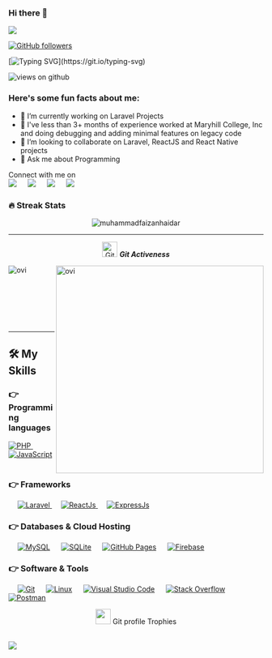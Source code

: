 


### Hi there 👋

<img src="https://profile-counter.glitch.me/imdevry/count.svg">

[![GitHub followers](https://img.shields.io/github/followers/imdevry.svg?style=social&label=Followers)](https://github.com/imdevry?tab=followers)

[![Typing SVG](https://readme-typing-svg.herokuapp.com?font=Architects+Daughter&color=7AF79A&size=30&lines=Hey!+It's+Rayan!;I'm+a+Javascript+Developer...;I'm+also+PHP+Developer;And+I'm+a+proud+Filipino!)](https://git.io/typing-svg)

<img src="https://komarev.com/ghpvc/?username=imdevry&label=Views&color=brightgreen&style=flat-square" alt="views on github" />

<h3> Here's some fun facts about me: </h3>

- 🔭 I’m currently working on Laravel Projects
- 🌱 I've less than 3+ months of experience worked at Maryhill College, Inc and doing debugging and adding minimal features on legacy code
- 👯 I’m looking to collaborate on Laravel, ReactJS and React Native projects
- 💬 Ask me about Programming

<p>Connect with me on
<br>	
<a target="_blank" href="https://www.linkedin.com/in/imdevry/"><img src="https://img.shields.io/badge/-LinkedIn-0077B5?style=for-the-badge&logo=Linkedin&logoColor=white"></img></a>
&emsp;
<a target="_blank" href="mailto:official@reynaldorayan.dev"
><img src="https://img.shields.io/badge/-Gmail-D14836?style=for-the-badge&logo=Gmail&logoColor=white"></img></a>
&emsp;
<a target="_blank" href="https://twitter.com/imdevry"><img src="https://img.shields.io/badge/-Twitter-1DA1F2?style=for-the-badge&logo=Twitter&logoColor=white"></img></a>
&emsp;
<a target="_blank" href="https://reynaldorayan.dev"><img src="https://img.shields.io/badge/Portfolio-12100E?style=for-the-badge&logo=web&logoColor=white"></img></a>


<br>

### 🔥 Streak Stats
<p align="center"><img src="https://github-readme-stats.vercel.app/api?username=imdevry&theme=gruvbox" alt="muhammadfaizanhaidar"  /></p>

<hr>
<p align="center">
 <img src="https://media.giphy.com/media/W5eoZHPpUx9sapR0eu/giphy.gif" width="30px" alt="Git"/>&nbsp;<i><b>Git Activeness</b></i></p>
 
<p><img align="left" src="https://github-readme-stats.vercel.app/api/top-langs?username=imdevry&show_icons=true&locale=en&layout=compact&theme=gruvbox" alt="ovi" /></p>
<p>&nbsp;<img align="right" src="https://github-readme-stats.vercel.app/api?username=imdevry&show_icons=true&locale=en&theme=gruvbox" alt="ovi" width="410" /></p>
<br><br><br><br><br>

<hr>

## 🛠️ My Skills

### 👉 Programming languages

<p align="left"> 
  <a href="https://pho.net/">
    <img alt="PHP" src="https://img.shields.io/badge/PHP-0175C2?style=for-the-badge&logo=php&logoColor=white"/>
  </a>
&emsp;
<a href="https://nodejs.org/">
    <img alt="JavaScript" src="https://img.shields.io/badge/Javascript-FFD43B?style=for-the-badge&logo=javascript&logoColor=darkgreen"/>
  </a>
  &emsp;
</p>

### 👉 Frameworks
<p align="left"> 
&emsp;
  <a href="https://flutter.dev/" target="_blank"> 
     <img alt="Laravel" src="https://img.shields.io/badge/Laravel-D00000?style=for-the-badge&logo=laravel&logoColor=white">
   </a>
  &emsp;
  <a href="https://reactjs.org/" target="_blank">
    <img alt="ReactJs" src="https://img.shields.io/badge/React-0078D4?style=for-the-badge&logo=react&logoColor=white">
  </a> 
  &emsp;
  <a href="https://expressjs.com/" target="_blank">
    <img alt="ExpressJs" src="https://img.shields.io/badge/Express-00000F?style=for-the-badge&logo=express&logoColor=white">
  </a> 
</p>

### 👉 Databases & Cloud Hosting
<p align="left">
  &emsp;
    <a href="https://www.mysql.com/"><img alt="MySQL" src="https://img.shields.io/badge/MySQL-00000F?style=for-the-badge&logo=mysql&logoColor=white"></a>
  &emsp;
    <a href="https://www.sqlite.org/"><img alt="SQLite" src ="https://img.shields.io/badge/SQLite-07405E?style=for-the-badge&logo=sqlite&logoColor=white"/></a>
  &emsp;
    <a href="https://www.github.com"><img alt="GitHub Pages" src="https://img.shields.io/badge/GitHub-100000?style=for-the-badge&logo=github&logoColor=white"></a>
  &emsp;
<a href="https://firebase.google.com/"><img alt="Firebase" src ="https://img.shields.io/badge/firebase-ffca28?style=for-the-badge&logo=firebase&logoColor=black"></a>
 </p>

 ### 👉 Software & Tools
 
<p>
  &emsp;
    <a href="#"><img alt="Git" src="https://img.shields.io/badge/Git-F05032?style=for-the-badge&logo=git&logoColor=white"></a>
  &emsp;
    <a href="#"><img alt="Linux" src="https://img.shields.io/badge/Linux-FCC624?style=for-the-badge&logo=linux&logoColor=black"></a>
  &emsp;
    <a href="#"><img alt="Visual Studio Code" src="https://img.shields.io/badge/Visual_Studio_Code-0078D4?style=for-the-badge&logo=visual%20studio%20code&logoColor=white"></a>
  &emsp;
    <a href="#"><img alt="Stack Overflow" src="https://img.shields.io/badge/Stack_Overflow-FE7A16?style=for-the-badge&logo=stack-overflow&logoColor=white"></a>
    &emsp;
    <a href="#"><img alt="Postman" src="https://img.shields.io/badge/Postman-FF6C37?style=for-the-badge&logo=Postman&logoColor=white"></a>
     &emsp;
    &emsp;
</p>
<p align="center"><img src="https://media.giphy.com/media/QaMcXSekUWx7aogAUr/giphy.gif" width="30" />&nbsp;Git profile Trophies</p><br>
<img src="https://github-profile-trophy.vercel.app/?username=imdevry&theme=gruvbox" />
